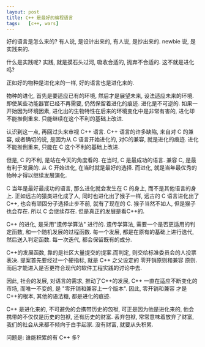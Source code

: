 ```yaml
---
layout: post
title: C++ 是最好的编程语言
tags:   [c++, wars]
---
```


好的语言是怎么来的? 有人说, 是设计出来的, 有人说, 是抄出来的. newbie 说, 是实践来的.

什么是实践呢? 实践, 就是摸石头过河, 吸收合适的, 抛弃不合适的. 这不就是进化吗?

正如好的物种是进化来的一样, 好的语言也是进化来的.

物种的进化, 首先是要适应已有的环境, 然后才是展望未来, 设法适应未来的环境. 即使某些功能器官已经不再需要, 仍然保留着进化的痕迹.
进化是不可逆的. 如果一开始因为环境因素, 进化出的生物特性在后来的环境变化中是非常有害的, 进化却不能推倒重来. 只能继续在这个不利的基础上改进.

认识到这一点, 再回过头来审视 C++ 语言.  C++ 语言的许多缺陷, 来自对 C 的兼容, 或者确切的说, 是因为从 C 语言开始进化的, 对C的兼容, 就是进化的痕迹.
进化不能推倒重来, 只能在 C 这个不利的基础上改进.

但是, C 的不利, 是站在今天的角度看的. 在当时, C 是最成功的语言. 兼容 C, 是最有利于发展的. 从 C 开始进化, 在当时就是最好的选择. 而进化, 就是当年最优秀的物种才得以继续发展演化.

C 当年是最好最成功的语言, 那么进化就会发生在 C 的身上, 而不是其他语言的身上. 正如远古的猿类进化成了人, 同时也进化出了猴子一样, 远古的 C 语言进化出了 C++, 也会有顽固分子选择止步不前, 就有了现在的 C. 猴子当然不如人, 但是猴子也会存在. 所以 C 会继续存在. 但是真正的发展是看C++的.

C++ 的进化, 是采用"遗传学算法" 进行的. 遗传学算法, 需要一个是否更适用的判定函数, 和一个随机发展的过程函数. 每一个发展, 都是在原有的基础上进行迭代, 然后送入判定函数. 每一次迭代, 都会保留既有的成分.

C++的发展函数, 靠的是社区大量提交的提案.而判定, 则交给标准委员会的人投票表决. 提案首先要经过一个硬指标, 就是 C++ 之父设定的 零开销原则和兼容 原则. 而后才能进入是否更符合现代的软件工程实践的讨论中去.

因此, 社会的发展, 对语言的需求, 推动了C++的发展, C++ 一直在适应不断变化的市场, 而唯一不变的, 是 "零开销和兼容上一个版本". 因此, 零开销和兼容 才是C++的根本, 其他的语法糖, 都是进化的痕迹.

C++ 是进化来的, 不可避免的会携带历史的包袱, 可正是因为他是进化来的, 他会携带的不仅仅是历史的包袱, 还有历史的财富. 丢弃包袱, 常常意味着放弃了财富, 我们的社会从来都不倾向于白手起家. 没有财富, 就要从头积累.

问题是: 谁能积累的有 C++ 多?
